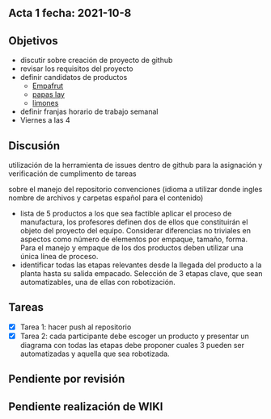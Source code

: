 ## Acta 1  fecha: 2021-10-8

## Objetivos
- discutir sobre creación de  proyecto de github
- revisar los requisitos del proyecto 
- definir candidatos de productos
  - [Empafrut](https://www.youtube.com/watch?v=mQb3wL3IhI8)
  - [papas lay](https://youtu.be/L6IYy95ODDU)
  - [limones](https://youtu.be/6BymoSoA4JE)
- definir franjas horario de trabajo semanal
- Viernes a las 4
  
## Discusión 

utilización de la herramienta de issues dentro de github para la asignación y verificación de cumplimento de tareas 

sobre el manejo del repositorio convenciones (idioma a utilizar donde ingles nombre de archivos y carpetas español para el contenido)

- lista de 5 productos a los que sea factible aplicar el proceso de manufactura, los profesores definen dos de ellos que constituirán el objeto del proyecto del equipo. Considerar diferencias no triviales en aspectos como número de elementos por empaque, tamaño, forma. Para el manejo y empaque de los dos productos deben utilizar una única línea de proceso.
- identificar todas las etapas relevantes desde la llegada del
producto a la planta hasta su salida empacado. Selección de 3 etapas clave, que sean automatizables, una de ellas con
robotización.

## Tareas
- [x] Tarea 1: hacer push al repositorio  
- [x] Tarea 2: cada participante debe escoger un producto y presentar un diagrama con todas las etapas debe proponer cuales 3 pueden ser automatizadas y aquella que sea robotizada.

## Pendiente por revisión

## Pendiente realización de WIKI
